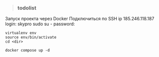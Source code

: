 >### todolist


Запуск проекта через Docker
    Подключиться по SSH ip 185.246.118.187
    login: skypro
    sudo su -
    password: <pass>
    
    virtualenv env
    source env/bin/activate
    cd <dir>
    
    docker compose up -d
